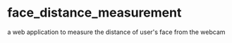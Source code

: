 # face_distance_measurement
a web application to measure the distance of user's face from the webcam
